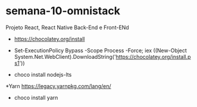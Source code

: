 # semana-10-omnistack
Projeto React, React Native Back-End e Front-ENd

* https://chocolatey.org/install
- Set-ExecutionPolicy Bypass -Scope Process -Force; iex ((New-Object System.Net.WebClient).DownloadString('https://chocolatey.org/install.ps1'))

* choco install nodejs-lts

*Yarn https://legacy.yarnpkg.com/lang/en/
- choco install yarn
